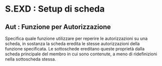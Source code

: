 # S.EXD :  Setup di scheda

## Aut :  Funzione per Autorizzazione

Specifica quale funzione utilizzare per reperire le autorizzazioni su una scheda, in sostanza la
scheda eredita le stesse autorizzazioni della funzione specificata.
Le sottoschede ereditano queste proprietà dalla scheda principale del membro in cui sono contenute,
a meno di ridefinizioni nella sottoscheda stessa.

